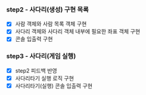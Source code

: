### step2 - 사다리(생성) 구현 목록

- [x] 사람 객체와 사람 목록 객체 구현
- [x] 사다리 객체와 사다리 객체 내부에 필요한 좌표 객체 구현
- [x] 콘솔 입출력 구현

### step3 - 사다리(게임 실행)

- [x] step2 피드백 반영
- [x] 사다리타기 실행 로직 구현
- [x] 사다리타기(실행) 콘솔 입출력 구현